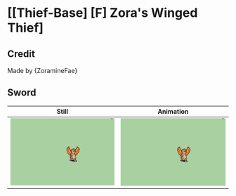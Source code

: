 # [\[Thief-Base\] \[F\] Zora's Winged Thief]

## Credit

Made by {ZoramineFae}
	
## Sword

| Still | Animation |
| :---: | :-------: |
| ![Sword still](./Sword_000.png) | ![Sword animation](./Sword.gif) |
